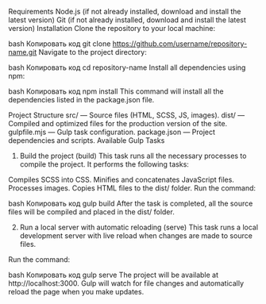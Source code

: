 Requirements
Node.js (if not already installed, download and install the latest version)
Git (if not already installed, download and install the latest version)
Installation
Clone the repository to your local machine:

bash
Копировать код
git clone https://github.com/username/repository-name.git
Navigate to the project directory:

bash
Копировать код
cd repository-name
Install all dependencies using npm:

bash
Копировать код
npm install
This command will install all the dependencies listed in the package.json file.

Project Structure
src/ — Source files (HTML, SCSS, JS, images).
dist/ — Compiled and optimized files for the production version of the site.
gulpfile.mjs — Gulp task configuration.
package.json — Project dependencies and scripts.
Available Gulp Tasks
1. Build the project (build)
This task runs all the necessary processes to compile the project. It performs the following tasks:

Compiles SCSS into CSS.
Minifies and concatenates JavaScript files.
Processes images.
Copies HTML files to the dist/ folder.
Run the command:

bash
Копировать код
gulp build
After the task is completed, all the source files will be compiled and placed in the dist/ folder.

2. Run a local server with automatic reloading (serve)
This task runs a local development server with live reload when changes are made to source files.

Run the command:

bash
Копировать код
gulp serve
The project will be available at http://localhost:3000. Gulp will watch for file changes and automatically reload the page when you make updates.
